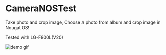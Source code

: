 # CameraNOSTest

Take photo and crop image, Choose a photo from album and crop image in Nougat OS!

Tested with LG-F800L(V20)

![demo gif](https://github.com/DJDrama/CameraNOSTest/blob/master/demo.gif)
